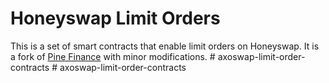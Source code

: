 # Honeyswap Limit Orders

This is a set of smart contracts that enable limit orders on Honeyswap. It is a fork of [Pine Finance](https://github.com/pine-finance) with minor modifications.
#   a x o s w a p - l i m i t - o r d e r - c o n t r a c t s  
 #   a x o s w a p - l i m i t - o r d e r - c o n t r a c t s  
 